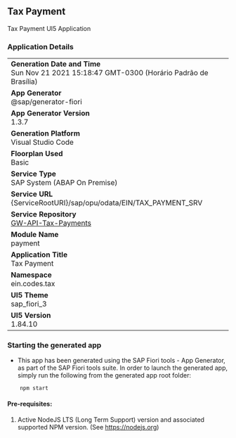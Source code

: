 ## Tax Payment 

Tax Payment UI5 Application

### Application Details
|               |
| ------------- |
|**Generation Date and Time**<br>Sun Nov 21 2021 15:18:47 GMT-0300 (Horário Padrão de Brasília)|
|**App Generator**<br>@sap/generator-fiori|
|**App Generator Version**<br>1.3.7|
|**Generation Platform**<br>Visual Studio Code|
|**Floorplan Used**<br>Basic|
|**Service Type**<br>SAP System (ABAP On Premise)|
|**Service URL**<br>{ServiceRootURI}/sap/opu/odata/EIN/TAX_PAYMENT_SRV|
|**Service Repository**<br><a href="https://github.com/EinCodes/GW-API-Tax-Payments/tree/main/Data">GW-API-Tax-Payments</a>|
|**Module Name**<br>payment|
|**Application Title**<br>Tax Payment|
|**Namespace**<br>ein.codes.tax|
|**UI5 Theme**<br>sap_fiori_3|
|**UI5 Version**<br>1.84.10|


### Starting the generated app

-   This app has been generated using the SAP Fiori tools - App Generator, as part of the SAP Fiori tools suite.  In order to launch the generated app, simply run the following from the generated app root folder:

```
    npm start
```

#### Pre-requisites:

1. Active NodeJS LTS (Long Term Support) version and associated supported NPM version.  (See https://nodejs.org)


